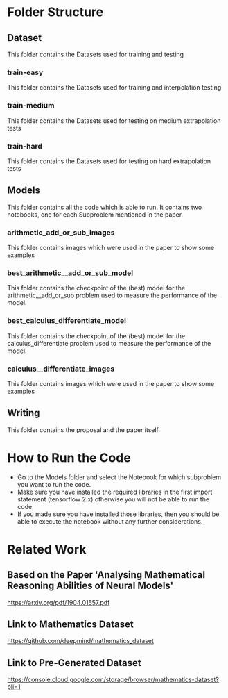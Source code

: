 # Folder Structure
## Dataset
This folder contains the Datasets used for training and testing
### train-easy
This folder contains the Datasets used for training and interpolation testing
### train-medium
This folder contains the Datasets used for testing on medium extrapolation tests
### train-hard
This folder contains the Datasets used for testing on hard extrapolation tests
## Models
This folder contains all the code which is able to run. It contains two notebooks, one for each Subproblem mentioned in the paper.
### arithmetic_add_or_sub_images
This folder contains images which were used in the paper to show some examples
### best_arithmetic__add_or_sub_model
This folder contains the checkpoint of the (best) model for the arithmetic__add_or_sub problem used to measure the performance of the model.
### best_calculus_differentiate_model
This folder contains the checkpoint of the (best) model for the calculus_differentiate problem used to measure the performance of the model.
### calculus__differentiate_images
This folder contains images which were used in the paper to show some examples
## Writing
This folder contains the proposal and the paper itself.
# How to Run the Code
* Go to the Models folder and select the Notebook for which subproblem you want to run the code.
* Make sure you have installed the required libraries in the first import statement (tensorflow 2.x) otherwise you will not be able to run the code.
* If you made sure you have installed those libraries, then you should be able to execute the notebook without any further considerations.
# Related Work
## Based on the Paper 'Analysing Mathematical Reasoning Abilities of Neural Models'
https://arxiv.org/pdf/1904.01557.pdf
## Link to Mathematics Dataset
https://github.com/deepmind/mathematics_dataset
## Link to Pre-Generated Dataset
https://console.cloud.google.com/storage/browser/mathematics-dataset?pli=1
